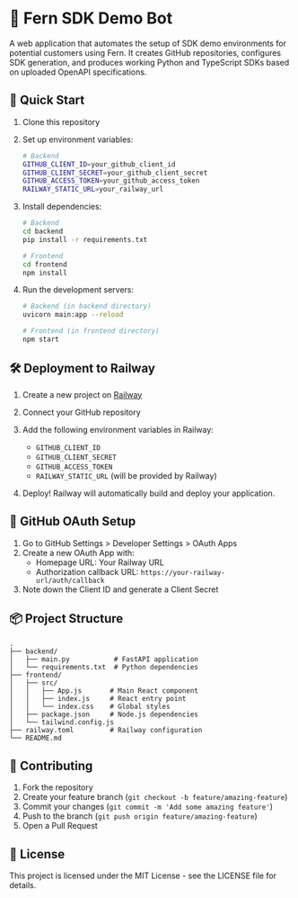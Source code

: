 # 🌿 Fern SDK Demo Bot

A web application that automates the setup of SDK demo environments for potential customers using Fern. It creates GitHub repositories, configures SDK generation, and produces working Python and TypeScript SDKs based on uploaded OpenAPI specifications.

## 🚀 Quick Start

1. Clone this repository
2. Set up environment variables:
   ```bash
   # Backend
   GITHUB_CLIENT_ID=your_github_client_id
   GITHUB_CLIENT_SECRET=your_github_client_secret
   GITHUB_ACCESS_TOKEN=your_github_access_token
   RAILWAY_STATIC_URL=your_railway_url
   ```

3. Install dependencies:
   ```bash
   # Backend
   cd backend
   pip install -r requirements.txt

   # Frontend
   cd frontend
   npm install
   ```

4. Run the development servers:
   ```bash
   # Backend (in backend directory)
   uvicorn main:app --reload

   # Frontend (in frontend directory)
   npm start
   ```

## 🛠️ Deployment to Railway

1. Create a new project on [Railway](https://railway.app)
2. Connect your GitHub repository
3. Add the following environment variables in Railway:
   - `GITHUB_CLIENT_ID`
   - `GITHUB_CLIENT_SECRET`
   - `GITHUB_ACCESS_TOKEN`
   - `RAILWAY_STATIC_URL` (will be provided by Railway)

4. Deploy! Railway will automatically build and deploy your application.

## 🔐 GitHub OAuth Setup

1. Go to GitHub Settings > Developer Settings > OAuth Apps
2. Create a new OAuth App with:
   - Homepage URL: Your Railway URL
   - Authorization callback URL: `https://your-railway-url/auth/callback`
3. Note down the Client ID and generate a Client Secret

## 📦 Project Structure

```
.
├── backend/
│   ├── main.py           # FastAPI application
│   └── requirements.txt  # Python dependencies
├── frontend/
│   ├── src/
│   │   ├── App.js       # Main React component
│   │   ├── index.js     # React entry point
│   │   └── index.css    # Global styles
│   ├── package.json     # Node.js dependencies
│   └── tailwind.config.js
├── railway.toml         # Railway configuration
└── README.md
```

## 🤝 Contributing

1. Fork the repository
2. Create your feature branch (`git checkout -b feature/amazing-feature`)
3. Commit your changes (`git commit -m 'Add some amazing feature'`)
4. Push to the branch (`git push origin feature/amazing-feature`)
5. Open a Pull Request

## 📝 License

This project is licensed under the MIT License - see the LICENSE file for details.